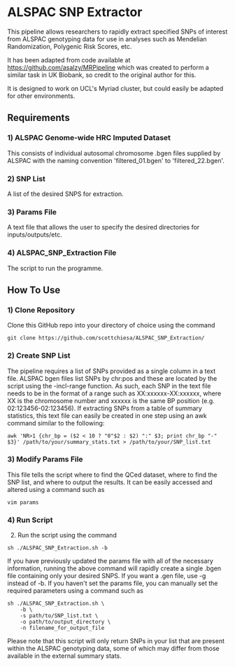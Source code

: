 # ALSPAC SNP Extractor

This pipeline allows researchers to rapidly extract specified SNPs of interest from ALSPAC genotyping data for use in analyses such as Mendelian Randomization, Polygenic Risk Scores, etc. 

It has been adapted from code available at https://github.com/asalzy/MRPipeline which was created to perform a similar task in UK Biobank, so credit to the original author for this. 

It is designed to work on UCL's Myriad cluster, but could easily be adapted for other environments. 

## Requirements

### 1) ALSPAC Genome-wide HRC Imputed Dataset
This consists of individual autosomal chromosome .bgen files supplied by ALSPAC with the naming convention 'filtered_01.bgen' to 'filtered_22.bgen'.

### 2) SNP List
A list of the desired SNPS for extraction. 

### 3) Params File
A text file that allows the user to specify the desired directories for inputs/outputs/etc.

### 4) ALSPAC_SNP_Extraction File
The script to run the programme.

## How To Use

### 1) Clone Repository

Clone this GitHub repo into your directory of choice using the command

`git clone https://github.com/scottchiesa/ALSPAC_SNP_Extraction/`

### 2) Create SNP List

The pipeline requires a list of SNPs provided as a single column in a text file. ALSPAC bgen files list SNPs by chr:pos and these are located by the script using the -incl-range function. As such, each SNP in the text file needs to be in the format of a range such as XX:xxxxxx-XX:xxxxxx, where XX is the chromosome number and xxxxxx is the same BP position (e.g. 02:123456-02:123456). If extracting SNPs from a table of summary statistics, this text file can easily be created in one step using an awk command similar to the following:

`awk 'NR>1 {chr_bp = ($2 < 10 ? "0"$2 : $2) ":" $3; print chr_bp "-" $3}' /path/to/your/summary_stats.txt > /path/to/your/SNP_list.txt`

### 3) Modify Params File

This file tells the script where to find the QCed dataset, where to find the SNP list, and where to output the results. It can be easily accessed and altered using a command such as 

`vim params`

### 4) Run Script

2) Run the script using the command


`sh ./ALSPAC_SNP_Extraction.sh -b`

If you have previously updated the params file with all of the necessary information, running the above command will rapidly create a single .bgen file containing only your desired SNPS. If you want a .gen file, use -g instead of -b. If you haven't set the params file, you can manually set the required parameters using a command such as


```
sh ./ALSPAC_SNP_Extraction.sh \
    -b \ 
    -s path/to/SNP_list.txt \
    -o path/to/output_directory \ 
    -n filename_for_output_file
```

Please note that this script will only return SNPs in your list that are present within the ALSPAC genotyping data, some of which may differ from those available in the external summary stats. 





